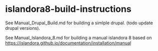 # islandora8-build-instructions


See Manual_Drupal_Build.md for building a simlple drupal. (todo update drupal versions).

See Manual_Islandora_8.md for building a manual islandora 8 based on https://islandora.github.io/documentation/installation/manual
